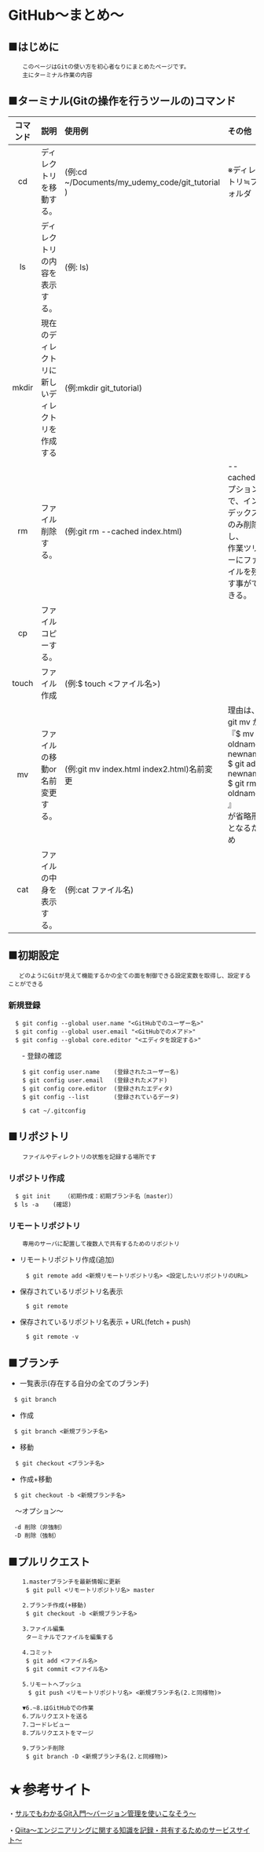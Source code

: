 # GitHub〜まとめ〜

## ■はじめに
```
    このページはGitの使い方を初心者なりにまとめたページです。
    主にターミナル作業の内容
```
## ■ターミナル(Gitの操作を行うツールの)コマンド

|コマンド|説明|使用例|その他|
|:---:|:---|:---|:---|
|cd|ディレクトリを移動する。|(例:cd ~/Documents/my_udemy_code/git_tutorial )|※ディレクトリ≒フォルダ|
|ls|ディレクトリの内容を表示する。|(例: ls)||
|mkdir|現在のディレクトリに新しいディレクトリを作成する|(例:mkdir git_tutorial)||
|rm|ファイル削除する。|(例:git rm --cached index.html)|--cachedオプションで、インデックスのみ削除し、<br>作業ツリーにファイルを残す事ができる。|
|cp|ファイルコピーする。|||
|touch|ファイル作成|(例:$ touch <ファイル名>)||
|mv|ファイルの移動or名前変更する。|(例:git mv index.html index2.html)名前変更|理由は、git mv が <br> 『$ mv oldname newname <br>  $ git add newname <br>  $ git rm oldname  	』 <br>   が省略形となるため|
|cat|ファイルの中身を表示する。|(例:cat ファイル名)||

## ■初期設定
```
   どのようにGitが見えて機能するかの全ての面を制御できる設定変数を取得し、設定することができる
```
### 新規登録
```
  $ git config --global user.name "<GitHubでのユーザー名>"
  $ git config --global user.email "<GitHubでのメアド>"
  $ git config --global core.editor "<エディタを設定する>"
```
　　- 登録の確認
```
    $ git config user.name    (登録されたユーザー名)
    $ git config user.email   (登録されたメアド)
    $ git config core.editor  (登録されたエディタ)
    $ git config --list       (登録されているデータ)

    $ cat ~/.gitconfig
```


## ■リポジトリ
```
    ファイルやディレクトリの状態を記録する場所です
```
### リポジトリ作成
```
  $ git init	（初期作成：初期ブランチ名〔master〕）
　$ ls -a	(確認)
```
### リモートリポジトリ
```
    専用のサーバに配置して複数人で共有するためのリポジトリ
```
- リモートリポジトリ作成(追加)
```
     $ git remote add <新規リモートリポジトリ名> <設定したいリポジトリのURL>
```
- 保存されているリポジトリ名表示
```
     $ git remote
```
- 保存されているリポジトリ名表示 + URL(fetch + push)
```
     $ git remote -v
```
## ■ブランチ
- 一覧表示(存在する自分の全てのブランチ)
```
　$ git branch
```

- 作成　
```
　$ git branch <新規ブランチ名>
```

- 移動
```
  $ git checkout <ブランチ名>
```

- 作成+移動
```
　$ git checkout -b <新規ブランチ名>
```

　～オプション～　
```
　-d 削除（非強制）
　-D 削除（強制）
```

## ■プルリクエスト
```
    1.masterブランチを最新情報に更新
     $ git pull <リモートリポジトリ名> master

    2.ブランチ作成(+移動)
     $ git checkout -b <新規ブランチ名>

    3.ファイル編集
     ターミナルでファイルを編集する
    
    4.コミット
     $ git add <ファイル名>
     $ git commit <ファイル名>
    
    5.リモートへプッシュ
    　$ git push <リモートリポジトリ名> <新規ブランチ名(2.と同様物)>

    ▼6.~8.はGitHubでの作業
    6.プルリクエストを送る
    7.コードレビュー
    8.プルリクエストをマージ

    9.ブランチ削除
     $ git branch -D <新規ブランチ名(2.と同様物)>
```



# ★参考サイト

・[サルでもわかるGit入門〜バージョン管理を使いこなそう〜](https://backlog.com/ja/git-tutorial/)


・[Qiita～エンジニアリングに関する知識を記録・共有するためのサービスサイト～](https://qiita.com/search?utf8=%E2%9C%93&sort=&q=Git+)
